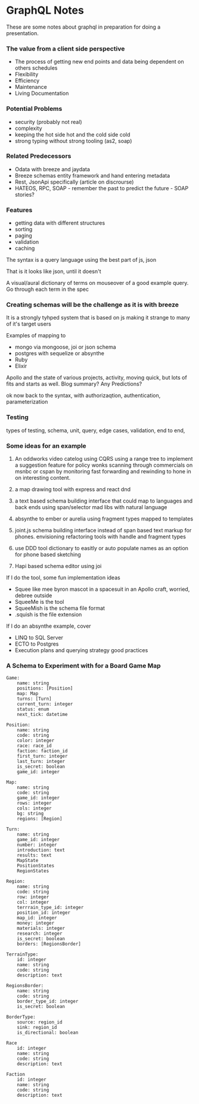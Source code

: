 # GraphQL Notes

These are some notes about graphql in preparation for doing a presentation.

### The value from a client side perspective

* The process of getting new end points and data being dependent on others schedules
* Flexibility
* Efficiency
* Maintenance
* Living Documentation

### Potential Problems
* security (probably not real)
* complexity
* keeping the hot side hot and the cold side cold
* strong typing without strong tooling (as2, soap)

### Related Predecessors
* Odata with breeze and jaydata  
* Breeze schemas entity framework and hand entering metadata 
* Rest, JsonApi specifically (article on discrourse)
* HATEOS, RPC, SOAP - remember the past to predict the future - SOAP stories?
  
### Features
* getting data with different structures 
* sorting 
* paging 
* validation 
* caching
  
The syntax is a query language using the best part of js, json

That is it looks like json, until it doesn't
  
A visual/aural dictionary of terms on mouseover of a good example query. Go through each term in the spec
  
### Creating schemas will be the challenge as it is with breeze

It is a strongly tyhped system that is based on js making it strange to many of it's target users

Examples of mapping to
* mongo via mongoose, joi or json schema
* postgres with sequelize or absynthe
* Ruby
* Elixir
  
Apollo and the state of various projects, activity, moving quick, but lots of fits and starts as well. Blog summary? Any Predictions?

ok now back to the syntax, with authorizaqtion, authentication, parameterization

### Testing

types of testing, schema, unit, query, edge cases, validation, end to end, 

### Some ideas for an example

1. An oddworks video catelog using CQRS using a range tree to implement a suggestion feature for policy wonks scanning through commercials on msnbc or cspan by monitoring fast forwarding and rewinding to hone in on interesting content.

2. a map drawing tool with express and react dnd

3. a text based schema building interface that could map to languages and back ends using span/selector mad libs with natural language

4. absynthe to ember or aurelia using fragment types mapped to templates

5. joint.js schema building interface instead of span based text markup for phones. envisioning refactoring tools with handle and fragment types

6. use DDD tool dictionary to easitly or auto populate names as an option for phone based sketching

7. Hapi based schema editor using joi

If I do the tool, some fun implementation ideas
* Squee like mee byron mascot in a spacesuit in an Apollo craft, worried, debree outside
* SqueeMe is the tool
* SqueeMish is the schema file format
* .squish is the file extension

If I do an absynthe example, cover
* LINQ to SQL Server
* ECTO to Postgres
* Execution plans and querying strategy good practices

### A Schema to Experiment with for a Board Game Map

    Game:
        name: string
        positions: [Position]
        map: Map
        turns: [Turn]
        current_turn: integer
        status: enum
        next_tick: datetime

    Position:
        name: string
        code: string
        color: integer
        race: race_id
        faction: faction_id
        first_turn: integer
        last_turn: integer
        is_secret: boolean
        game_id: integer

    Map: 
        name: string
        code: string
        game_id: integer
        rows: integer
        cols: integer
        bg: string
        regions: [Region]

    Turn:
        name: string
        game_id: integer
        number: integer
        introduction: text
        results: text
        MapState
        PositionStates
        RegionStates

    Region:
        name: string
        code: string
        row: integer
        col: integer	
        terrrain_type_id: integer
        position_id: integer
        map_id: integer
        money: integer
        materials: integer
        research: integer
        is_secret: boolean
        borders: [RegionsBorder]	

    TerrainType:
        id: integer
        name: string
        code: string
        description: text	

    RegionsBorder:
        name: string
        code: string
        border_type_id: integer
        is_secret: boolean

    BorderType:
        source: region_id
        sink: region_id
        is_directional: boolean

    Race
        id: integer
        name: string
        code: string
        description: text

    Faction
        id: integer
        name: string
        code: string
        description: text